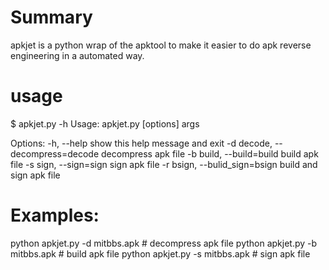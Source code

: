 Summary
===
apkjet is a python wrap of the apktool to make it easier to do apk reverse engineering in a automated way.

usage
===
$ apkjet.py -h
Usage: apkjet.py [options] args

Options:
  -h, --help            show this help message and exit
  -d decode, --decompress=decode
                        decompress apk file
  -b build, --build=build
                        build apk file
  -s sign, --sign=sign  sign apk file
  -r bsign, --bulid_sign=bsign
                        build and sign apk file



Examples:
===
  python apkjet.py -d mitbbs.apk  # decompress apk file
  python apkjet.py -b mitbbs.apk  # build apk file
  python apkjet.py -s mitbbs.apk  # sign apk file


